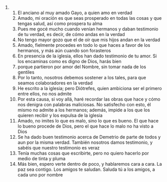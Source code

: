 <ol>
  <li>
    <ol>
      <li>El anciano al muy amado Gayo, a quien amo en verdad</li>
      <li>Amado, mi oración es que seas prosperado en todas las cosas y que tengas salud, así como prospera tu alma</li>
      <li>Pues me gocé mucho cuando venían hermanos y daban testimonio de tu verdad, es decir, de cómo andas en la verdad</li>
      <li>No tengo mayor gozo que el de oír que mis hijos andan en la verdad</li>
      <li>Amado, fielmente procedes en todo lo que haces a favor de los hermanos, y más aún cuando son forasteros</li>
      <li>En presencia de la iglesia, ellos han dado testimonio de tu amor. Si los encaminas como es digno de Dios, harás bien</li>
      <li>porque partieron por amor del Nombre, sin tomar nada de los gentiles</li>
      <li>Por lo tanto, nosotros debemos sostener a los tales, para que seamos colaboradores en la verdad</li>
      <li>He escrito a la iglesia; pero Diótrefes, quien ambiciona ser el primero entre ellos, no nos admite</li>
      <li>Por esta causa, si voy allá, haré recordar las obras que hace y cómo nos denigra con palabras maliciosas. No satisfecho con esto, él mismo no admite a los hermanos; además, impide a los que los quieren recibir y los expulsa de la iglesia</li>
      <li>Amado, no imites lo que es malo, sino lo que es bueno. El que hace lo bueno procede de Dios, pero el que hace lo malo no ha visto a Dios</li>
      <li>Se ha dado buen testimonio acerca de Demetrio de parte de todos y aun por la misma verdad. También nosotros damos testimonio, y sabéis que nuestro testimonio es veraz</li>
      <li>Tenía muchas cosas que escribirte, pero no quiero hacerlo por medio de tinta y pluma</li>
      <li>Más bien, espero verte dentro de poco, y hablaremos cara a cara. La paz sea contigo. Los amigos te saludan. Saluda tú a los amigos, a cada uno por nombre</li>
    </ol>
  </li>
</ol>